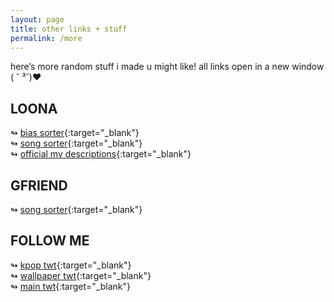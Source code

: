 ```yaml
---
layout: page
title: other links + stuff
permalink: /more
---
```


here’s more random stuff i made u might like! all links open in a new window ( ˘ ³˘)♥

## LOONA
↬ [bias sorter](bias-sorter/loona){:target="_blank"}<br>
↬ [song sorter](song-picker/loona){:target="_blank"}<br>
↬ [official mv descriptions](https://docs.google.com/document/d/1KX_1NsSM2jGEtQ489577AudPutPme74LQQAbTtAQJJ4/edit?usp=sharing){:target="_blank"}

## GFRIEND
↬ [song sorter](/song-picker/gfriend){:target="_blank"}

## FOLLOW ME
↬ [kpop twt](https://twitter.com/12lesbians){:target="_blank"}<br>
↬ [wallpaper twt](https://twitter.com/choerryvelvet){:target="_blank"}<br>
↬ [main twt](https://twitter.com/skullface){:target="_blank"}
